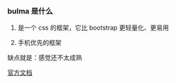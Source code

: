 ### bulma 是什么

1. 是一个 css 的框架，它比 bootstrap 更轻量化、更易用

2. 手机优先的框架

缺点就是：感觉还不太成熟

[官方文档](https://bulma.io/documentation/overview/start/)